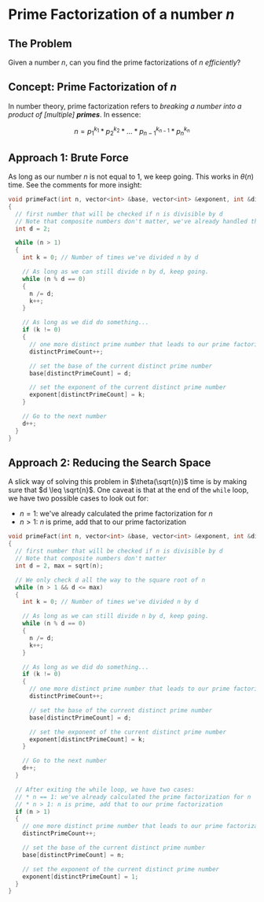 # Prime Factorization of a number $n$

## The Problem

Given a number $n$, can you find the prime factorizations of $n$ _efficiently_?

## Concept: Prime Factorization of $n$

In number theory, prime factorization refers to _breaking a number into a product of [multiple] **primes**_. In essence:

$$n = p_1^{k_1} * p_2^{k_2} * ... * p_{n - 1}^{k_{n - 1}} * p_n^{k_n}$$

## Approach 1: Brute Force

As long as our number $n$ is not equal to $1$, we keep going. This works in $\theta(n)$ time. See the comments for more insight:

```cpp
void primeFact(int n, vector<int> &base, vector<int> &exponent, int &distinctPrimeCount)
{
  // first number that will be checked if n is divisible by d
  // Note that composite numbers don't matter, we've already handled that case!
  int d = 2;

  while (n > 1)
  {
    int k = 0; // Number of times we've divided n by d

    // As long as we can still divide n by d, keep going.
    while (n % d == 0)
    {
      n /= d;
      k++;
    }

    // As long as we did do something...
    if (k != 0)
    {
      // one more distinct prime number that leads to our prime factorization
      distinctPrimeCount++;

      // set the base of the current distinct prime number
      base[distinctPrimeCount] = d;

      // set the exponent of the current distinct prime number
      exponent[distinctPrimeCount] = k;
    }

    // Go to the next number
    d++;
  }
}
```

## Approach 2: Reducing the Search Space

A slick way of solving this problem in $\theta(\sqrt{n})$ time is by making sure that $d \leq \sqrt{n}$. One caveat is that at the end of the `while` loop, we have two possible cases to look out for:

* $n = 1$: we've already calculated the prime factorization for $n$
* $n > 1$: $n$ is prime, add that to our prime factorization

```cpp
void primeFact(int n, vector<int> &base, vector<int> &exponent, int &distinctPrimeCount)
{
  // first number that will be checked if n is divisible by d
  // Note that composite numbers don't matter
  int d = 2, max = sqrt(n);

  // We only check d all the way to the square root of n
  while (n > 1 && d <= max)
  {
    int k = 0; // Number of times we've divided n by d

    // As long as we can still divide n by d, keep going.
    while (n % d == 0)
    {
      n /= d;
      k++;
    }

    // As long as we did do something...
    if (k != 0)
    {
      // one more distinct prime number that leads to our prime factorization
      distinctPrimeCount++;

      // set the base of the current distinct prime number
      base[distinctPrimeCount] = d;

      // set the exponent of the current distinct prime number
      exponent[distinctPrimeCount] = k;
    }

    // Go to the next number
    d++;
  }

  // After exiting the while loop, we have two cases:
  // * n == 1: we've already calculated the prime factorization for n
  // * n > 1: n is prime, add that to our prime factorization
  if (n > 1)
  {
    // one more distinct prime number that leads to our prime factorization
    distinctPrimeCount++;

    // set the base of the current distinct prime number
    base[distinctPrimeCount] = n;

    // set the exponent of the current distinct prime number
    exponent[distinctPrimeCount] = 1;
  }
}
```
